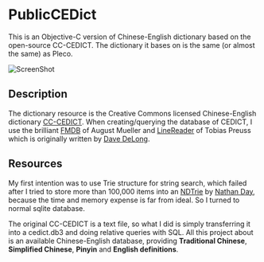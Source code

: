 PublicCEDict
============

This is an Objective-C version of Chinese-English dictionary based on the open-source CC-CEDICT. 
The dictionary it bases on is the same (or almost the same) as Pleco.

![ScreenShot](https://raw.github.com/aceisScope/PublicCEDict/master/screenshots/screenshot.png)

## Description ##

The dictionary resource is the Creative Commons licensed Chinese-English dictionary [CC-CEDICT](http://www.mdbg.net/chindict/chindict.php?page=cedict).
When creating/querying the database of CEDICT, I use the brilliant [FMDB](https://github.com/ccgus/fmdb) of August Mueller and [LineReader](https://github.com/johnjohndoe/LineReader) of Tobias Preuss which is originally written by [Dave DeLong](https://github.com/davedelong).

## Resources ##

My first intention was to use Trie structure for string search, which failed after I tried to store more than 100,000 items into an [NDTrie](https://github.com/nathanday/ndtrie) by [Nathan Day](https://github.com/nathanday), because the time and memory expense is far from ideal. 
So I turned to normal sqlite database. 

The original CC-CEDICT is a text file, so what I did is simply transferring it into a cedict.db3 and doing relative queries with SQL.
All this project about is an available Chinese-English database, providing **Traditional Chinese**, **Simplified Chinese**, **Pinyin** and **English definitions**.
